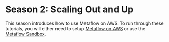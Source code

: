# Season 2: Scaling Out and Up

This season introduces how to use Metaflow on AWS. To run through these tutorials, you will either need to setup [Metaflow on AWS](../../../metaflow-on-aws/deploy-to-aws) or use the [Metaflow Sandbox](../../../metaflow-on-aws/metaflow-sandbox).
